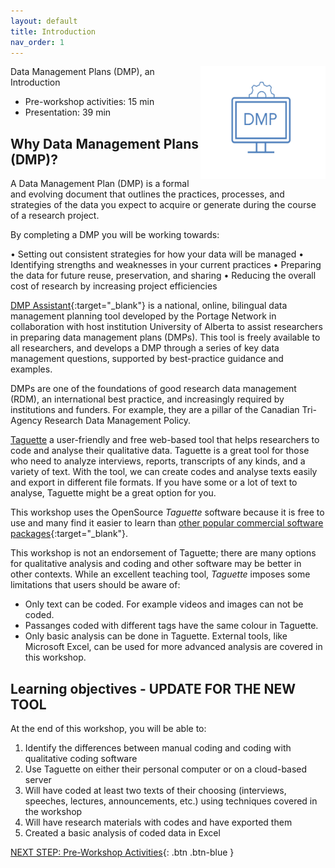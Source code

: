```yaml
---
layout: default
title: Introduction 
nav_order: 1
---
```

<img src="images/dmp.jpg" style="float:right;width:200px;height:180px;"> 

Data Management Plans (DMP), an Introduction

- Pre-workshop activities: 15 min 
- Presentation: 39 min

## Why Data Management Plans (DMP)? 

A Data Management Plan (DMP) is a formal and evolving document that outlines the practices, processes, and strategies of the data you expect to acquire or generate during the course of a research project.

By completing a DMP you will be working towards:

•    Setting out consistent strategies for how your data will be managed
•    Identifying strengths and weaknesses in your current practices 
•    Preparing the data for future reuse, preservation, and sharing
•    Reducing the overall cost of research by increasing project efficiencies

 [DMP Assistant](https://assistant.portagenetwork.ca/){:target="_blank"} is a national, online, bilingual data management planning tool developed by the Portage Network in collaboration with host institution University of Alberta to assist researchers in preparing data management plans (DMPs). This tool is freely available to all researchers, and develops a DMP through a series of key data management questions, supported by best-practice guidance and examples.

DMPs are one of the foundations of good research data management (RDM), an international best practice, and increasingly required by institutions and funders. For example, they are a pillar of the Canadian Tri-Agency Research Data Management Policy.
 
 [Taguette](https://taguette.org/) a user-friendly and free web-based tool that helps researchers to code and analyse their qualitative data. Taguette is a great tool for those who need to analyze interviews, reports, transcripts of any kinds, and a variety of text. With the tool, we can create codes and analyse texts easily and export in different file formats. If you have some or a lot of text to analyse, Taguette might be a great option for you.

This workshop uses the OpenSource _Taguette_ software because it is free to use and many find it easier to learn than [other popular commercial software packages](https://en.wikipedia.org/wiki/Computer-assisted_qualitative_data_analysis_software){:target="_blank"}. 

This workshop is not an endorsement of Taguette; there are many options for qualitative analysis and coding and other software may be better in other contexts. While an excellent teaching tool, _Taguette_ imposes some limitations that users should be aware of:

- Only text can be coded. For example videos and images can not be coded.
- Passanges coded with different tags have the same colour in Taguette. 
- Only basic analysis can be done in Taguette. External tools, like Microsoft Excel, can be used for more advanced analysis are covered in this workshop.

## Learning objectives - UPDATE FOR THE NEW TOOL

At the end of this workshop, you will be able to:

1. Identify the differences between manual coding and coding with qualitative coding software
2. Use Taguette on either their personal computer or on a cloud-based server
3. Will have coded at least two texts of their choosing (interviews, speeches, lectures, announcements, etc.) using techniques covered in the workshop
4. Will have research materials with codes and have exported them
5. Created a basic analysis of coded data in Excel
 
[NEXT STEP: Pre-Workshop Activities](pre-workshop.html){: .btn .btn-blue }
